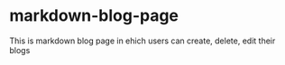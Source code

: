 # markdown-blog-page
This is markdown blog page in ehich users can create, delete, edit their blogs
